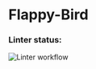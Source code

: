 # Flappy-Bird

### Linter status:
![Linter workflow](https://github.com/iFoxtrot33/Flappy-Bird/actions/workflows/lint.yml/badge.svg)
